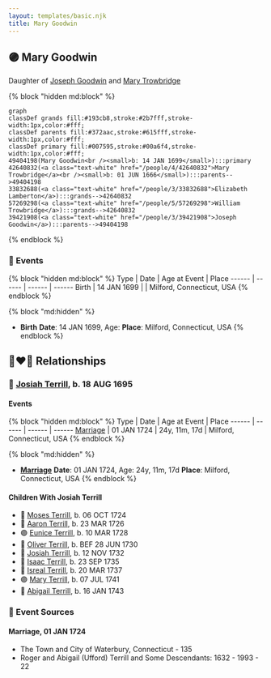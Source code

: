 ```yaml
---
layout: templates/basic.njk
title: Mary Goodwin
---
```

## 🟣 Mary Goodwin

Daughter of [Joseph Goodwin](/people/3/39421908) and [Mary Trowbridge](/people/4/42640832)

{% block "hidden md:block" %}
```mermaid
graph
classDef grands fill:#193cb8,stroke:#2b7fff,stroke-width:1px,color:#fff;
classDef parents fill:#372aac,stroke:#615fff,stroke-width:1px,color:#fff;
classDef primary fill:#007595,stroke:#00a6f4,stroke-width:1px,color:#fff;
49404198(Mary Goodwin<br /><small>b: 14 JAN 1699</small>):::primary
42640832(<a class="text-white" href="/people/4/42640832">Mary Trowbridge</a><br /><small>b: 01 JUN 1666</small>):::parents-->49404198
33832688(<a class="text-white" href="/people/3/33832688">Elizabeth Lamberton</a>):::grands-->42640832
57269298(<a class="text-white" href="/people/5/57269298">William Trowbridge</a>):::grands-->42640832
39421908(<a class="text-white" href="/people/3/39421908">Joseph Goodwin</a>):::parents-->49404198
```
{% endblock %}

### 📆 Events

{% block "hidden md:block" %}
Type | Date | Age at Event | Place
------ | ------ | ------ | ------
Birth | 14 JAN 1699 |  | Milford, Connecticut, USA
{% endblock %}

{% block "md:hidden" %}
- **Birth**
**Date**: 14 JAN 1699, Age:
**Place**: Milford, Connecticut, USA
{% endblock %}

## 👩‍❤️‍👨 Relationships

### 🔵 [Josiah Terrill](/people/8/80183041), b. 18 AUG 1695

#### Events

{% block "hidden md:block" %}
Type | Date | Age at Event | Place
------ | ------ | ------ | ------
[Marriage](#event-family-0-event-0) | 01 JAN 1724 | 24y, 11m, 17d | Milford, Connecticut, USA
{% endblock %}

{% block "md:hidden" %}
- **[Marriage](#event-family-0-event-0)**
**Date**: 01 JAN 1724, Age: 24y, 11m, 17d
**Place**: Milford, Connecticut, USA
{% endblock %}

#### Children With Josiah Terrill
* 🔵 [Moses Terrill](/people/1/19430220), b. 06 OCT 1724
* 🔵 [Aaron Terrill](/people/2/27846482), b. 23 MAR 1726
* 🟣 [Eunice Terrill](/people/7/78054136), b. 10 MAR 1728
* 🔵 [Oliver Terrill](/people/9/94505283), b. BEF 28 JUN 1730
* 🔵 [Josiah Terrill](/people/1/19227229), b. 12 NOV 1732
* 🔵 [Isaac Terrill](/people/8/80400910), b. 23 SEP 1735
* 🔵 [Isreal Terrill](/people/4/44434844), b. 20 MAR 1737
* 🟣 [Mary Terrill](/people/2/25880120), b. 07 JUL 1741
* 🔵 [Abigail Terrill](/people/9/94050390), b. 16 JAN 1743
### 📰 Event Sources

#### <a id="event-family-0-event-0"></a> Marriage, 01 JAN 1724
* The Town and City of Waterbury, Connecticut  - 135
* Roger and Abigail (Ufford) Terrill and Some Descendants: 1632 - 1993  - 22